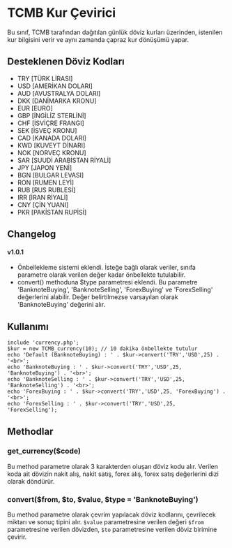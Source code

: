 # TCMB Kur Çevirici
Bu sınıf, TCMB tarafından dağıtılan günlük döviz kurları üzerinden, istenilen kur bilgisini verir ve aynı zamanda çapraz kur dönüşümü yapar.

## Desteklenen Döviz Kodları
 * TRY [TÜRK LİRASI]
 * USD [AMERİKAN DOLARI]
 * AUD [AVUSTRALYA DOLARI]
 * DKK [DANİMARKA KRONU]
 * EUR [EURO]
 * GBP [İNGİLİZ STERLİNİ]
 * CHF [İSVİÇRE FRANGI]
 * SEK [İSVEÇ KRONU]
 * CAD [KANADA DOLARI]
 * KWD [KUVEYT DİNARI]
 * NOK [NORVEÇ KRONU]
 * SAR [SUUDİ ARABİSTAN RİYALİ]
 * JPY [JAPON YENİ]
 * BGN [BULGAR LEVASI]
 * RON [RUMEN LEYİ]
 * RUB [RUS RUBLESİ]
 * IRR [İRAN RİYALİ]
 * CNY [ÇİN YUANI]
 * PKR [PAKİSTAN RUPİSİ]

## Changelog
#### v1.0.1
- Önbellekleme sistemi eklendi. İsteğe bağlı olarak veriler, sınıfa parametre olarak verilen değer kadar önbellekte tutulabilir.
- convert() methoduna $type parametresi eklendi. Bu parametre 'BanknoteBuying', 'BanknoteSelling', 'ForexBuying' ve 'ForexSelling' değerlerini alabilir. Değer belirtilmezse varsayılan olarak 'BanknoteBuying' değerini alır.

## Kullanımı
```
include 'currency.php';
$kur = new TCMB_currency(10); // 10 dakika önbellekte tutulur
echo 'Default (BanknoteBuying) : ' . $kur->convert('TRY','USD',25) . '<br>';
echo 'BanknoteBuying : ' . $kur->convert('TRY','USD',25, 'BanknoteBuying') . '<br>';
echo 'BanknoteSelling : ' . $kur->convert('TRY','USD',25, 'BanknoteSelling') . '<br>';
echo 'ForexBuying : ' . $kur->convert('TRY','USD',25, 'ForexBuying') . '<br>';
echo 'ForexSelling : ' . $kur->convert('TRY','USD',25, 'ForexSelling');
```
## Methodlar
### get_currency($code)
Bu method parametre olarak 3 karakterden oluşan döviz kodu alır. Verilen koda ait dövizin nakit alış, nakit satış, forex alış, forex satış değerlerini dizi olarak döndürür.

### convert($from, $to, $value, $type = 'BanknoteBuying')
Bu method parametre olarak çevrim yapılacak döviz kodlarını, çevrilecek miktarı ve sonuç tipini alır. `$value` parametresine verilen değeri `$from` parametresine verilen dövizden, `$to` parametresine verilen döviz birimine çevirir.
